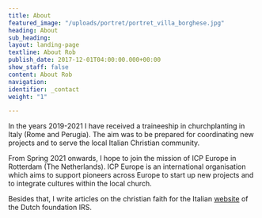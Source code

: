 ```yaml
---
title: About
featured_image: "/uploads/portret/portret_villa_borghese.jpg"
heading: About
sub_heading: 
layout: landing-page
textline: About Rob
publish_date: 2017-12-01T04:00:00.000+00:00
show_staff: false
content: About Rob
navigation: 
identifier: _contact
weight: "1"

---
```

In the years 2019-2021 I have received a traineeship in churchplanting in Italy (Rome and Perugia). The aim was to be prepared for coordinating new projects and to serve the local Italian Christian community.

From Spring 2021 onwards, I hope to join the mission of ICP Europe in Rotterdam (The Netherlands). ICP Europe is an international organisation which aims to support pioneers across Europe to start up new projects and to integrate cultures within the local church. 

Besides that, I write articles on the christian faith for the Italian [website](https://www.sentiero-cristiano.it/ "IRS") of the Dutch foundation IRS.